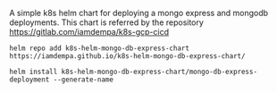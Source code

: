 A simple k8s helm chart for deploying a mongo express and mongodb deployments. This chart is referred by the repository https://gitlab.com/iamdempa/k8s-gcp-cicd

```
helm repo add k8s-helm-mongo-db-express-chart https://iamdempa.github.io/k8s-helm-mongo-db-express-chart/
```

```
helm install k8s-helm-mongo-db-express-chart/mongo-db-express-deployment --generate-name
```




